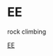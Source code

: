 # EE
rock climbing 

[EE](https://github.com/jetty373/EE/blob/main/formatted_extreme_edge_rock_climbing.htm)
